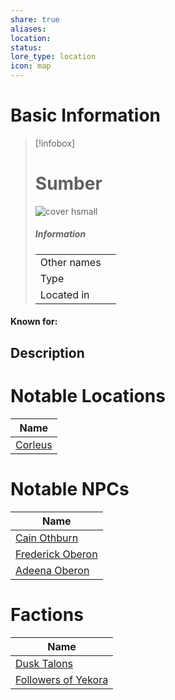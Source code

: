 ```yaml
---
share: true
aliases: 
location: 
status: 
lore_type: location
icon: map
---
```

# Basic Information
> [!infobox]
> # Sumber
> ![cover hsmall](insertimage.png)
> ##### Information
> |   |  |
> | ---- | ---- |
> | Other names | |
> | Type | 
> | Located in | |
#### Known for:
## Description
# Notable Locations
| Name                                    |
| --------------------------------------- |
| [Corleus](../../../Corleus.md) |

# Notable NPCs
| Name                                           |
| ---------------------------------------------- |
| [Cain Othburn](../../../Cain%20Othburn.md)         |
| [Frederick Oberon](../../../Frederick%20Oberon.md) |
| [Adeena Oberon](../../PCs/Adeena%20Oberon.md)        |

# Factions
| Name                                                     |
| -------------------------------------------------------- |
| [Dusk Talons](../../Factions/Dusk%20Talons.md)                 |
| [Followers of Yekora](../../Factions/Followers%20of%20Yekora.md) |
